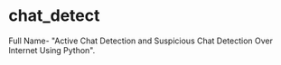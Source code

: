 # chat_detect
Full Name- "Active Chat Detection and Suspicious Chat Detection Over Internet Using Python".
